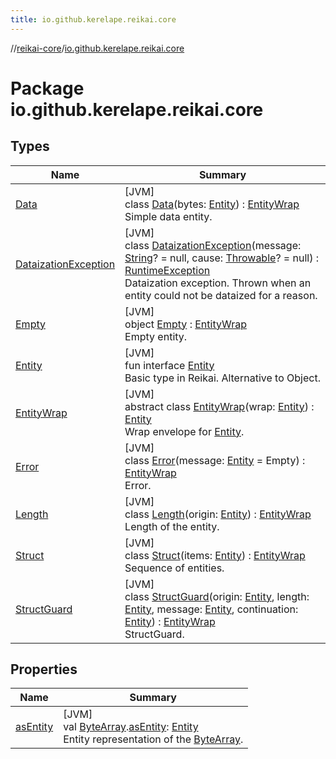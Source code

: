 ```yaml
---
title: io.github.kerelape.reikai.core
---
```

//[reikai-core](../../index.html)/[io.github.kerelape.reikai.core](index.html)



# Package io.github.kerelape.reikai.core



## Types


| Name | Summary |
|---|---|
| [Data](-data/index.html) | [JVM]<br>class [Data](-data/index.html)(bytes: [Entity](-entity/index.html)) : [EntityWrap](-entity-wrap/index.html)<br>Simple data entity. |
| [DataizationException](-dataization-exception/index.html) | [JVM]<br>class [DataizationException](-dataization-exception/index.html)(message: [String](https://kotlinlang.org/api/latest/jvm/stdlib/kotlin/-string/index.html)? = null, cause: [Throwable](https://kotlinlang.org/api/latest/jvm/stdlib/kotlin/-throwable/index.html)? = null) : [RuntimeException](https://docs.oracle.com/javase/8/docs/api/java/lang/RuntimeException.html)<br>Dataization exception. Thrown when an entity could not be dataized for a reason. |
| [Empty](-empty/index.html) | [JVM]<br>object [Empty](-empty/index.html) : [EntityWrap](-entity-wrap/index.html)<br>Empty entity. |
| [Entity](-entity/index.html) | [JVM]<br>fun interface [Entity](-entity/index.html)<br>Basic type in Reikai. Alternative to Object. |
| [EntityWrap](-entity-wrap/index.html) | [JVM]<br>abstract class [EntityWrap](-entity-wrap/index.html)(wrap: [Entity](-entity/index.html)) : [Entity](-entity/index.html)<br>Wrap envelope for [Entity](-entity/index.html). |
| [Error](-error/index.html) | [JVM]<br>class [Error](-error/index.html)(message: [Entity](-entity/index.html) = Empty) : [EntityWrap](-entity-wrap/index.html)<br>Error. |
| [Length](-length/index.html) | [JVM]<br>class [Length](-length/index.html)(origin: [Entity](-entity/index.html)) : [EntityWrap](-entity-wrap/index.html)<br>Length of the entity. |
| [Struct](-struct/index.html) | [JVM]<br>class [Struct](-struct/index.html)(items: [Entity](-entity/index.html)) : [EntityWrap](-entity-wrap/index.html)<br>Sequence of entities. |
| [StructGuard](-struct-guard/index.html) | [JVM]<br>class [StructGuard](-struct-guard/index.html)(origin: [Entity](-entity/index.html), length: [Entity](-entity/index.html), message: [Entity](-entity/index.html), continuation: [Entity](-entity/index.html)) : [EntityWrap](-entity-wrap/index.html)<br>StructGuard. |


## Properties


| Name | Summary |
|---|---|
| [asEntity](as-entity.html) | [JVM]<br>val [ByteArray](https://kotlinlang.org/api/latest/jvm/stdlib/kotlin/-byte-array/index.html).[asEntity](as-entity.html): [Entity](-entity/index.html)<br>Entity representation of the [ByteArray](https://kotlinlang.org/api/latest/jvm/stdlib/kotlin/-byte-array/index.html). |

